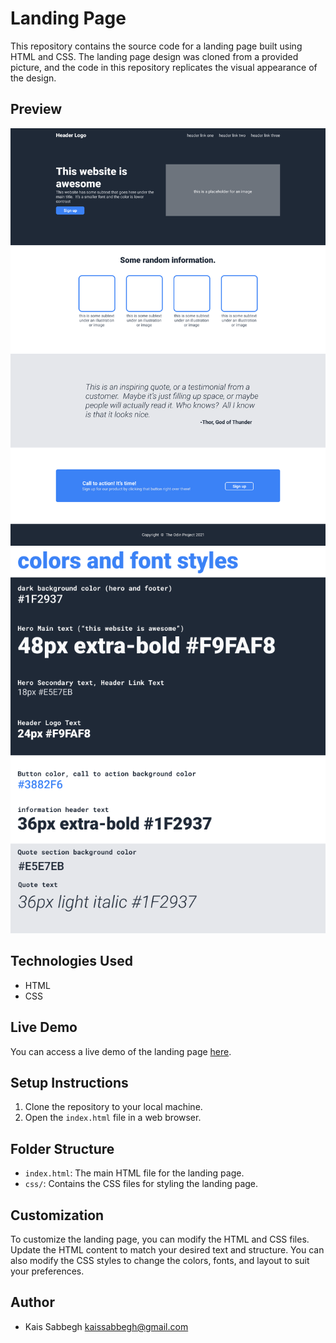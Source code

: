 # Landing Page

This repository contains the source code for a landing page built using HTML and CSS. The landing page design was cloned from a provided picture, and the code in this repository replicates the visual appearance of the design.

## Preview

![Landing Page Preview](landingpage.png)
![Fonts Page Preview](colorsandfonts.png)

## Technologies Used

- HTML
- CSS

## Live Demo

You can access a live demo of the landing page [here]([https://your-liveserver-url](https://kaissabbegh.github.io/Landing-Page/)).

## Setup Instructions

1. Clone the repository to your local machine.
2. Open the `index.html` file in a web browser.

## Folder Structure

- `index.html`: The main HTML file for the landing page.
- `css/`: Contains the CSS files for styling the landing page.

## Customization

To customize the landing page, you can modify the HTML and CSS files. Update the HTML content to match your desired text and structure. You can also modify the CSS styles to change the colors, fonts, and layout to suit your preferences.


## Author

- Kais Sabbegh <kaissabbegh@gmail.com>
